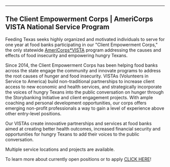 ----
The Client Empowerment Corps | AmeriCorps VISTA National Service Program
----
Feeding Texas seeks highly organized and motivated individuals to serve for one year at food banks participating in our "Client Empowerment Corps," the only statewide [AmeriCorps*VISTA](https://www.nationalservice.gov/programs/americorps/americorpsvista) program addressing the causes and effects of food insecurity and empowering hungry Texans. 

Since 2014, the Client Empowerment Corps has been helping food banks across the state engage the community and innovate programs to address the root causes of hunger and food insecurity. VISTAs (Volunteers in Service to America) build non-traditional partnerships to increase client access to new economic and health services, and strategically incorporate the voices of hungry Texans into the public conversation on hunger through the Storybanking Initiative and client engagement projects. With ample coaching and personal development opportunities, our corps offers emerging non-profit professionals a way to gain a level of experience above other entry-level positions.

Our VISTAs create innovative partnerships and services at food banks aimed at creating better health outcomes, increased financial security and opportunities for hungry Texans to add their voices to the public conversation. 

Multiple service locations and projects are available. 

To learn more about currently open positions or to apply [CLICK HERE](https://my.americorps.gov/mp/listing/viewListing.do?id=74075&fromSearch=true)!
